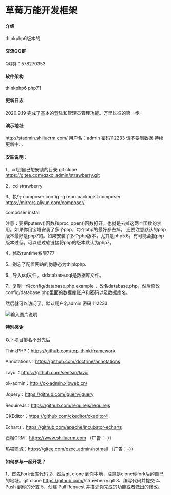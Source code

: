 # 草莓万能开发框架

#### 介绍
thinkphp6版本的

#### 交流QQ群
QQ群：578270353

#### 软件架构
thinkphp6 php7.1

#### 更新日志
2020.9.19 完成了基本的登陆和管理员管理功能。万里长征的第一步。

#### 演示地址
http://stadmin.shiliucrm.com/
用户名：admin 密码112233 请不要删数据
持续更新中...

#### 安装说明：

1、cd到自己想安装的目录 git clone https://gitee.com/qzxc_admin/strawberry.git

2、cd strawberry

3、执行
composer config -g repo.packagist composer https://mirrors.aliyun.com/composer/

composer install

注意：要把putenv()函数和proc_open()函数打开。也就是去掉这两个函数的禁用。如果你用宝塔安装了多个php，每个php的最好都去掉。
还要注意默认的php版本最好是php7的。如果安装了多个php版本，尤其是php5.6。有可能会报php版本过低。可以通过软链接将php的版本默认为php7。

4、修改runtime权限777

5、别忘了配置网站的伪静态为thinkphp.

6、导入sql文件。stdatabase.sql是数据库文件。

7、复制一份config/database.php.example
，改名database.php，然后修改config/database.php里面的数据库账户和密码以及数据库名。


然后就可以访问了。默认用户名admin 密码 112233

![输入图片说明](https://images.gitee.com/uploads/images/2020/0919/214104_d0ae3f6b_1405153.png "屏幕截图.png")

####  特别感谢

以下项目排名不分先后

ThinkPHP：https://github.com/top-think/framework

Annotations：https://github.com/doctrine/annotations

Layui：https://github.com/sentsin/layui

ok-admin：http://ok-admin.xlbweb.cn/

Jquery：https://github.com/jquery/jquery

RequireJs：https://github.com/requirejs/requirejs

CKEditor：https://github.com/ckeditor/ckeditor4

Echarts：https://github.com/apache/incubator-echarts

石榴CRM：https://www.shiliucrm.com （广告：-））

热猫商城：https://gitee.com/qzxc_admin/hotmall （广告：-））


#### 如何参与一起开发？

1、首先Fork仓库代码
2、然后git clone 到你本地，注意是clone你fork后的自己的地址。git clone https://github.com/<yourname>/strawberry.git
3、编写代码并提交
4、Push 到你的分支
5、创建 Pull Request 并描述你完成的功能或者做出的修改。